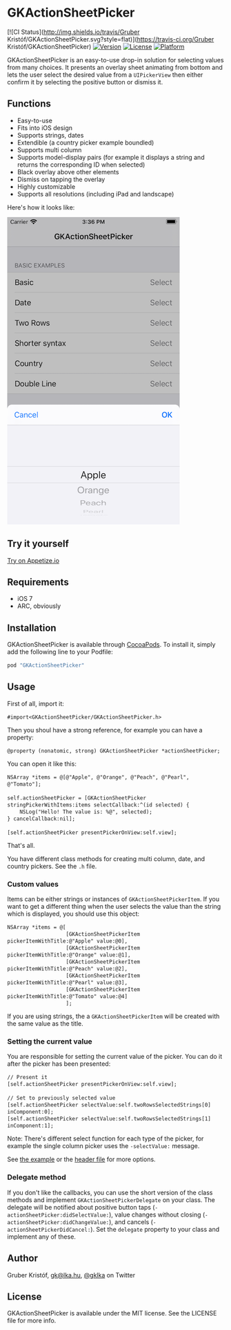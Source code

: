 # GKActionSheetPicker

[![CI Status](http://img.shields.io/travis/Gruber Kristóf/GKActionSheetPicker.svg?style=flat)](https://travis-ci.org/Gruber Kristóf/GKActionSheetPicker)
[![Version](https://img.shields.io/cocoapods/v/GKActionSheetPicker.svg?style=flat)](http://cocoapods.org/pods/GKActionSheetPicker)
[![License](https://img.shields.io/cocoapods/l/GKActionSheetPicker.svg?style=flat)](http://cocoapods.org/pods/GKActionSheetPicker)
[![Platform](https://img.shields.io/cocoapods/p/GKActionSheetPicker.svg?style=flat)](http://cocoapods.org/pods/GKActionSheetPicker)

GKActionSheetPicker is an easy-to-use drop-in solution for selecting values from many choices. It presents an overlay sheet animating from bottom and lets the user select the desired value from a `UIPickerView` then either confirm it by selecting the positive button or dismiss it.

## Functions

- Easy-to-use
- Fits into iOS design
- Supports strings, dates
- Extendible (a country picker example boundled)
- Supports multi column
- Supports model-display pairs (for example it displays a string and returns the corresponding ID when selected)
- Black overlay above other elements
- Dismiss on tapping the overlay
- Highly customizable
- Supports all resolutions (including iPad and landscape)

Here's how it looks like:

![image](https://raw.githubusercontent.com/gklka/GKActionSheetPicker/master/doc/screenshot_sm.png)

## Try it yourself

[Try on Appetize.io](https://appetize.io/app/q8zp7y8jzq1jv1335eat8xd8fr)

## Requirements

- iOS 7
- ARC, obviously

## Installation

GKActionSheetPicker is available through [CocoaPods](http://cocoapods.org). To install
it, simply add the following line to your Podfile:

```ruby
pod "GKActionSheetPicker"
```

## Usage

First of all, import it:

```
#import<GKActionSheetPicker/GKActionSheetPicker.h>
```

Then you shoul have a strong reference, for example you can have a property:

```
@property (nonatomic, strong) GKActionSheetPicker *actionSheetPicker;
```

You can open it like this:

```
NSArray *items = @[@"Apple", @"Orange", @"Peach", @"Pearl", @"Tomato"];

self.actionSheetPicker = [GKActionSheetPicker stringPickerWithItems:items selectCallback:^(id selected) {
    NSLog("Hello! The value is: %@", selected);
} cancelCallback:nil];
            
[self.actionSheetPicker presentPickerOnView:self.view];
```

That's all.

You have different class methods for creating multi column, date, and country pickers. See the `.h` file.

### Custom values

Items can be either strings or instances of `GKActionSheetPickerItem`. If you want to get a different thing when the user selects the value than the string which is displayed, you should use this object:

```
NSArray *items = @[
                   [GKActionSheetPickerItem pickerItemWithTitle:@"Apple" value:@0],
                   [GKActionSheetPickerItem pickerItemWithTitle:@"Orange" value:@1],
                   [GKActionSheetPickerItem pickerItemWithTitle:@"Peach" value:@2],
                   [GKActionSheetPickerItem pickerItemWithTitle:@"Pearl" value:@3],
                   [GKActionSheetPickerItem pickerItemWithTitle:@"Tomato" value:@4]
                   ];
```

If you are using strings, the a `GKActionSheetPickerItem` will be created with the same value as the title.

### Setting the current value

You are responsible for setting the current value of the picker. You can do it after the picker has been presented:

```
// Present it
[self.actionSheetPicker presentPickerOnView:self.view];
            
// Set to previously selected value
[self.actionSheetPicker selectValue:self.twoRowsSelectedStrings[0] inComponent:0];
[self.actionSheetPicker selectValue:self.twoRowsSelectedStrings[1] inComponent:1];
```

Note: There's different select function for each type of the picker, for example the single column picker uses the `-selectValue:` message.

See [the example](https://github.com/gklka/GKActionSheetPicker/blob/master/Example/GKActionSheetPicker/GKTableViewController.m) or the [header file](https://github.com/gklka/GKActionSheetPicker/blob/master/Pod/Classes/GKActionSheetPicker.h) for more options.

### Delegate method

If you don't like the callbacks, you can use the short version of the class methods and implement `GKActionSheetPickerDelegate` on your class. The delegate will be notified about positive button taps (`-actionSheetPicker:didSelectValue:`), value changes without closing (`-actionSheetPicker:didChangeValue:`), and cancels (`-actionSheetPickerDidCancel:`). Set the `delegate` property to your class and implement any of these.

## Author

Gruber Kristóf, gk@lka.hu, [@gklka](http://twitter.com/gklka) on Twitter

## License

GKActionSheetPicker is available under the MIT license. See the LICENSE file for more info.
